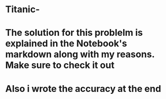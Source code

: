 # Titanic-

# The solution for this problelm is explained in the Notebook's markdown along with my reasons. Make sure to check it out
# Also i wrote the accuracy at the end

